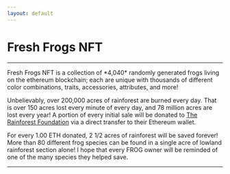 ```yaml
---
layout: default
---
```

<h1 class="h1">Fresh Frogs NFT</h1><hr>
Fresh Frogs NFT is a collection of *4,040* randomly generated frogs living on the ethereum blockchain; each are unique with thousands of different color combinations, traits, accessories, attributes, and more!

Unbelievably, over 200,000 acres of rainforest are burned every day. That is over 150 acres lost every minute of every day, and 78 million acres are lost every year! A portion of every initial sale will be donated to [The Rainforest Foundation](https://rainforestfoundation.org/) via a direct transfer to their Ethereum wallet.

For every 1.00 ETH donated, 2 1/2 acres of rainforest will be saved forever! More than 80 different frog species can be found in a single acre of lowland rainforest section alone! I hope that every FROG owner will be reminded of one of the many species they helped save.
<hr>
